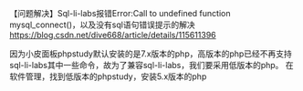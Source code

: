 【问题解决】Sql-li-labs报错Error:Call to undefined function mysql_connect()，以及没有sql语句错误提示的解决
https://blog.csdn.net/dive668/article/details/115611396

因为小皮面板phpstudy默认安装的是7.x版本的php，高版本的php已经不再支持sql-li-labs其中一些命令，故为了兼容sql-li-labs，我们要采用低版本的php。
在软件管理，找到低版本的phpstudy，安装5.x版本的php
